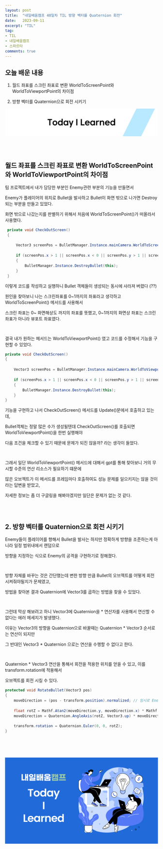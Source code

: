 ```yaml
---
layout: post
title:  "내일배움캠프 40일차 TIL 방향 벡터를 Quaternion 회전"
date:   2023-09-11
excerpt: "TIL"
tag:
- TIL
- 내일배움캠프
- 스파르타
comments: true
---
```



## 오늘 배운 내용

1. 월드 좌표를 스크린 좌표로 변환 WorldToScreenPoint와 WorldToViewportPoint의 차이점

2. 방향 벡터를 Quaternion으로 회전 시키기

![nbcbanner](/assets/img/TILbanner.png)

<br/>
<br/>

## 월드 좌표를 스크린 좌표로 변환 WorldToScreenPoint와 WorldToViewportPoint의 차이점


팀 프로젝트에서 내가 담당한 부분인 Enemy관련 부분의 기능을 만들면서

Enemy가 플레이어의 위치로 Bullet을 발사하고 Bullet이 화면 밖으로 나가면 Destroy되는 부분을 만들고 있었다.

화면 밖으로 나갔는지를 판별하기 위해서 처음에 WorldToScreenPoint()가 떠올라서 사용했다.


```cs
 private void CheckOutScreen()
 {
    
     Vector3 screenPos = BulletManager.Instance.mainCamera.WorldToScreenPoint(transform.position); 

     if (screenPos.x > 1 || screenPos.x < 0 || screenPos.y > 1 || screenPos.y < 0)
     {
         BulletManager.Instance.DestroyBullet(this);
     }
 }

```

이렇게 코드를 작성하고 실행하니 Bullet 객체들이 생성되는 동시에 사라져 버렸다 (??)

원인을 찾아보니 나는 스크린좌표를 0~1까지의 좌표라고 생각하고 WorldToScreenPoint() 메서드를 사용해서

스크린 좌표는 0~ 화면해상도 까지의 좌표를 뜻했고, 0~1까지의 화면상 좌표는 스크린 좌표가 아니라 뷰포트 좌표였다.

<br/>

결국 내가 원하는 메서드는 WorldToViewportPoint() 였고 코드를 수정해서 기능을 구현할 수 있었다.

```cs
private void CheckOutScreen()
{

    Vector3 screenPos = BulletManager.Instance.mainCamera.WorldToViewportPoint(transform.position);

    if (screenPos.x > 1 || screenPos.x < 0 || screenPos.y > 1 || screenPos.y < 0)
    {
        BulletManager.Instance.DestroyBullet(this);
    }
}
```

기능을 구현하고 나서 CheckOutScreen() 메서드를 Update()문에서 호출하고 있는데,

Bullet객체는 정말 많은 수가 생성될텐데 CheckOutScreen()를 호출되면 WorldToViewportPoint()을 한번 실행해야 

다음 조건을 체크할 수 있기 때문에 문제가 되진 않을까? 라는 생각이 들었다.

<br/>

그래서 일단 WorldToViewportPoint() 메서드에 대해서 gpt를 통해 찾아보니 거의 무시할 수준의 연산 리소스가 필요하기 떄문에

많은 오브젝트가 이 메서드를 프레임마다 호출하여도 성능 문제를 일으키지는 않을 것이라는 답변을 받았고,

자세한 정보는 좀 더 구글링을 해봐야겠지만 일단은 문제가 없는 것 같다.

<br/>
<br/>

## 2. 방향 벡터를 Quaternion으로 회전 시키기

Enemy들이 플레이어를 향해서 Bullet을 발사는 하지만 정확하게 방향을 조준하는게 아니라 일정 범위내에서 랜덤으로

방향을 지정하는 식으로 Enemy의 공격을 구현하기로 정해졌다.

<br/>

방향 자체를 바꾸는 것은 간단했는데 변한 방향 만큼 Bullet의 오브젝트를 어떻게 회전 시켜줘야될지가 문제였고,

방법을 찾아본 결과 Quaternion에 Vector3를 곱하는 방법을 찾을 수 있었다.

<br/>

그런데 막상 해보려고 하니 Vector3에 Quaternion을 * 연산자를 사용해서 연산할 수 없다는 에러 메세지가 발생했다.

이유는 Vector3의 방향을 Quaternion으로 바꿀때는 Quaternion * Vector3 순서로는 연산이 되지만

그 반대인 Vector3 * Quaternion 으로는 연산을 수행할 수 없다고 한다.

<br/>

Quaternion * Vector3 연산을 통해서 회전을 적용한 위치를 얻을 수 있고, 이를 transform.rotation에 적용해서

오브젝트를 회전 시킬 수 있다.


```cs
protected void RotateBullet(Vector3 pos)
{
    moveDirection = (pos - transform.position).normalized; // 임시로 EnemyManager 참조

    float rotZ = Mathf.Atan2(moveDirection.y, moveDirection.x) * Mathf.Rad2Deg + Random.Range(-80f, 80f);
    moveDirection = Quaternion.AngleAxis(rotZ, Vector3.up) * moveDirection;

    transform.rotation = Quaternion.Euler(0, 0, rotZ);
}

```

<br/>

<br/>
<br/>

![nbcthumbnail](/assets/img/thumbnail-image.png)